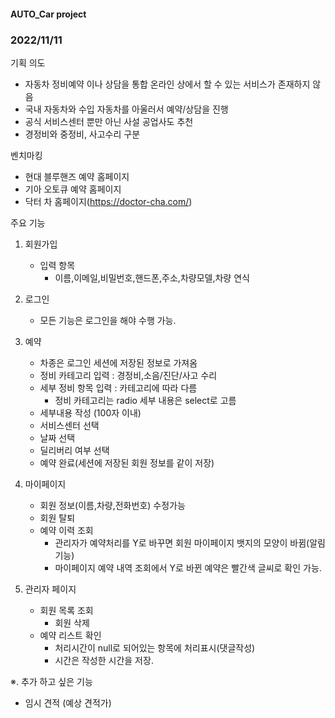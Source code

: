 #### AUTO_Car project
### 2022/11/11

기획 의도 
- 자동차 정비예약 이나 상담을 통합 온라인 상에서 할 수 있는 서비스가 존재하지 않음
- 국내 자동차와 수입 자동차를 아울러서 예약/상담을 진행
- 공식 서비스센터 뿐만 아닌 사설 공업사도 추천
- 경정비와 중정비, 사고수리 구분


벤치마킹

- 현대 블루핸즈 예약 홈페이지
- 기아 오토큐 예약 홈페이지
- 닥터 차 홈페이지(https://doctor-cha.com/)

주요 기능

1. 회원가입
   - 입력 항목
     - 이름,이메일,비밀번호,핸드폰,주소,차량모델,차량 연식
2. 로그인
   - 모든 기능은 로그인을 해야 수행 가능.
3. 예약
   - 차종은 로그인 세션에 저장된 정보로 가져옴
   - 정비 카테고리 입력 : 경정비,소음/진단/사고 수리
   - 세부 정비 항목 입력 : 카테고리에 따라 다름
     - 정비 카테고리는 radio 세부 내용은 select로 고름
   - 세부내용 작성 (100자 이내)
   - 서비스센터 선택
   - 날짜 선택
   - 딜리버리 여부 선택
   - 예약 완료(세션에 저장된 회원 정보를 같이 저장)

4. 마이페이지
   - 회원 정보(이름,차량,전화번호) 수정가능
   - 회원 탈퇴
   - 예약 이력 조회
     - 관리자가 예약처리를 Y로 바꾸면 회원 마이페이지 뱃지의 모양이 바뀜(알림기능)
     - 마이페이지 예약 내역 조회에서 Y로 바뀐 예약은 빨간색 글씨로 확인 가능.


5. 관리자 페이지
   - 회원 목록 조회
     - 회원 삭제
   - 예약 리스트 확인 
     - 처리시간이 null로 되어있는 항목에 처리표시(댓글작성)
     - 시간은 작성한 시간을 저장.
   

※. 추가 하고 싶은 기능 
   - 임시 견적 (예상 견적가)
  
